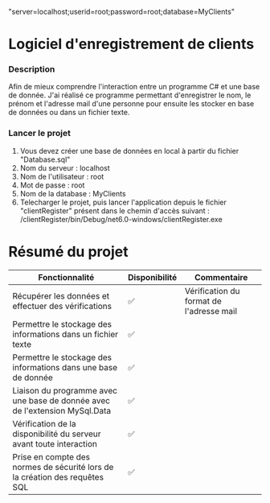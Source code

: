 "server=localhost;userid=root;password=root;database=MyClients"

# Logiciel d'enregistrement de clients

### Description
Afin de mieux comprendre l'interaction entre un programme C# et une base de donnée. J'ai réalisé ce programme permettant d'enregistrer le nom, 
le prénom et l'adresse mail d'une personne pour ensuite les stocker en base de données ou dans un fichier texte.

### Lancer le projet
1. Vous devez créer une base de données en local à partir du fichier "Database.sql"
  1. Nom du serveur : localhost
  2. Nom de l'utilisateur : root
  3. Mot de passe : root
  4. Nom de la database : MyClients
2. Telecharger le projet, puis lancer l'application depuis le fichier "clientRegister" présent dans le chemin d'accès suivant : 
/clientRegister/bin/Debug/net6.0-windows/clientRegister.exe

# Résumé du projet

| Fonctionnalité             | Disponibilité | Commentaire                                   | 
| ------------------- | -- | ---------------------------------------- | 
| Récupérer les données et effectuer des vérifications | ✅             | Vérification du format de l'adresse mail |
| Permettre le stockage des informations dans un fichier texte | ✅             | |
| Permettre le stockage des informations dans une base de donnée | ✅            | |
| Liaison du programme avec une base de donnée avec de l'extension MySql.Data | ✅            | |
| Vérification de la disponibilité du serveur avant toute interaction | ✅            | |
| Prise en compte des normes de sécurité lors de la création des requêtes SQL | ✅            | |
